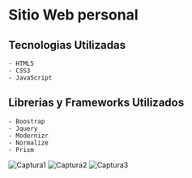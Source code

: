 # Sitio Web personal	

## Tecnologias Utilizadas
	- HTML5
	- CSS3
	- JavaScript

## Librerias y Frameworks Utilizados
	- Boostrap 
	- Jquery
	- Modernizr
	- Normalize
	- Prism

![Captura1](https://user-images.githubusercontent.com/19199367/62266405-6c74fe00-b3e5-11e9-9b54-24b21725bd2b.PNG)
![Captura2](https://user-images.githubusercontent.com/19199367/62266403-6bdc6780-b3e5-11e9-841a-40eae9fe2a5f.PNG)
![Captura3](https://user-images.githubusercontent.com/19199367/62266404-6c74fe00-b3e5-11e9-9d19-64d3bc1fd870.PNG)


